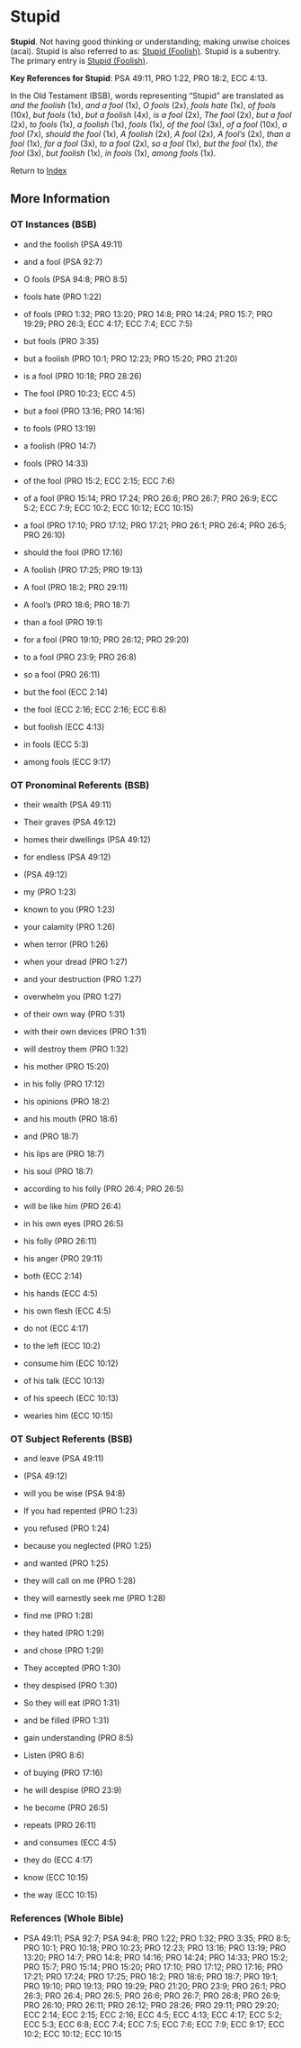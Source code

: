 # Stupid
**Stupid**. 
Not having good thinking or understanding; making unwise choices (acai). 
Stupid is also referred to as: 
[Stupid (Foolish)](Stupid.md). 
Stupid is a subentry. The primary entry is 
[Stupid (Foolish)](Stupid.md). 


**Key References for Stupid**: 
PSA 49:11, PRO 1:22, PRO 18:2, ECC 4:13. 


In the Old Testament (BSB), words representing “Stupid” are translated as 
*and the foolish* (1x), *and a fool* (1x), *O fools* (2x), *fools hate* (1x), *of fools* (10x), *but fools* (1x), *but a foolish* (4x), *is a fool* (2x), *The fool* (2x), *but a fool* (2x), *to fools* (1x), *a foolish* (1x), *fools* (1x), *of the fool* (3x), *of a fool* (10x), *a fool* (7x), *should the fool* (1x), *A foolish* (2x), *A fool* (2x), *A fool’s* (2x), *than a fool* (1x), *for a fool* (3x), *to a fool* (2x), *so a fool* (1x), *but the fool* (1x), *the fool* (3x), *but foolish* (1x), *in fools* (1x), *among fools* (1x). 




Return to [Index](00-Index.md)

## More Information

### OT Instances (BSB)

* and the foolish (PSA 49:11)

* and a fool (PSA 92:7)

* O fools (PSA 94:8; PRO 8:5)

* fools hate (PRO 1:22)

* of fools (PRO 1:32; PRO 13:20; PRO 14:8; PRO 14:24; PRO 15:7; PRO 19:29; PRO 26:3; ECC 4:17; ECC 7:4; ECC 7:5)

* but fools (PRO 3:35)

* but a foolish (PRO 10:1; PRO 12:23; PRO 15:20; PRO 21:20)

* is a fool (PRO 10:18; PRO 28:26)

* The fool (PRO 10:23; ECC 4:5)

* but a fool (PRO 13:16; PRO 14:16)

* to fools (PRO 13:19)

* a foolish (PRO 14:7)

* fools (PRO 14:33)

* of the fool (PRO 15:2; ECC 2:15; ECC 7:6)

* of a fool (PRO 15:14; PRO 17:24; PRO 26:6; PRO 26:7; PRO 26:9; ECC 5:2; ECC 7:9; ECC 10:2; ECC 10:12; ECC 10:15)

* a fool (PRO 17:10; PRO 17:12; PRO 17:21; PRO 26:1; PRO 26:4; PRO 26:5; PRO 26:10)

* should the fool (PRO 17:16)

* A foolish (PRO 17:25; PRO 19:13)

* A fool (PRO 18:2; PRO 29:11)

* A fool’s (PRO 18:6; PRO 18:7)

* than a fool (PRO 19:1)

* for a fool (PRO 19:10; PRO 26:12; PRO 29:20)

* to a fool (PRO 23:9; PRO 26:8)

* so a fool (PRO 26:11)

* but the fool (ECC 2:14)

* the fool (ECC 2:16; ECC 2:16; ECC 6:8)

* but foolish (ECC 4:13)

* in fools (ECC 5:3)

* among fools (ECC 9:17)



### OT Pronominal Referents (BSB)

* their wealth (PSA 49:11)

* Their graves (PSA 49:12)

* homes their dwellings (PSA 49:12)

* for endless (PSA 49:12)

*  (PSA 49:12)

* my (PRO 1:23)

* known to you (PRO 1:23)

* your calamity (PRO 1:26)

* when terror (PRO 1:26)

* when your dread (PRO 1:27)

* and your destruction (PRO 1:27)

* overwhelm you (PRO 1:27)

* of their own way (PRO 1:31)

* with their own devices (PRO 1:31)

* will destroy them (PRO 1:32)

* his mother (PRO 15:20)

* in his folly (PRO 17:12)

* his opinions (PRO 18:2)

* and his mouth (PRO 18:6)

* and (PRO 18:7)

* his lips are (PRO 18:7)

* his soul (PRO 18:7)

* according to his folly (PRO 26:4; PRO 26:5)

* will be like him (PRO 26:4)

* in his own eyes (PRO 26:5)

* his folly (PRO 26:11)

* his anger (PRO 29:11)

* both (ECC 2:14)

* his hands (ECC 4:5)

* his own flesh (ECC 4:5)

* do not (ECC 4:17)

* to the left (ECC 10:2)

* consume him (ECC 10:12)

* of his talk (ECC 10:13)

* of his speech (ECC 10:13)

* wearies him (ECC 10:15)



### OT Subject Referents (BSB)

* and leave (PSA 49:11)

*  (PSA 49:12)

* will you be wise (PSA 94:8)

* If you had repented (PRO 1:23)

* you refused (PRO 1:24)

* because you neglected (PRO 1:25)

* and wanted (PRO 1:25)

* they will call on me (PRO 1:28)

* they will earnestly seek me (PRO 1:28)

* find me (PRO 1:28)

* they hated (PRO 1:29)

* and chose (PRO 1:29)

* They accepted (PRO 1:30)

* they despised (PRO 1:30)

* So they will eat (PRO 1:31)

* and be filled (PRO 1:31)

* gain understanding (PRO 8:5)

* Listen (PRO 8:6)

* of buying (PRO 17:16)

* he will despise (PRO 23:9)

* he become (PRO 26:5)

* repeats (PRO 26:11)

* and consumes (ECC 4:5)

* they do (ECC 4:17)

* know (ECC 10:15)

* the way (ECC 10:15)



### References (Whole Bible)

* PSA 49:11; PSA 92:7; PSA 94:8; PRO 1:22; PRO 1:32; PRO 3:35; PRO 8:5; PRO 10:1; PRO 10:18; PRO 10:23; PRO 12:23; PRO 13:16; PRO 13:19; PRO 13:20; PRO 14:7; PRO 14:8; PRO 14:16; PRO 14:24; PRO 14:33; PRO 15:2; PRO 15:7; PRO 15:14; PRO 15:20; PRO 17:10; PRO 17:12; PRO 17:16; PRO 17:21; PRO 17:24; PRO 17:25; PRO 18:2; PRO 18:6; PRO 18:7; PRO 19:1; PRO 19:10; PRO 19:13; PRO 19:29; PRO 21:20; PRO 23:9; PRO 26:1; PRO 26:3; PRO 26:4; PRO 26:5; PRO 26:6; PRO 26:7; PRO 26:8; PRO 26:9; PRO 26:10; PRO 26:11; PRO 26:12; PRO 28:26; PRO 29:11; PRO 29:20; ECC 2:14; ECC 2:15; ECC 2:16; ECC 4:5; ECC 4:13; ECC 4:17; ECC 5:2; ECC 5:3; ECC 6:8; ECC 7:4; ECC 7:5; ECC 7:6; ECC 7:9; ECC 9:17; ECC 10:2; ECC 10:12; ECC 10:15



